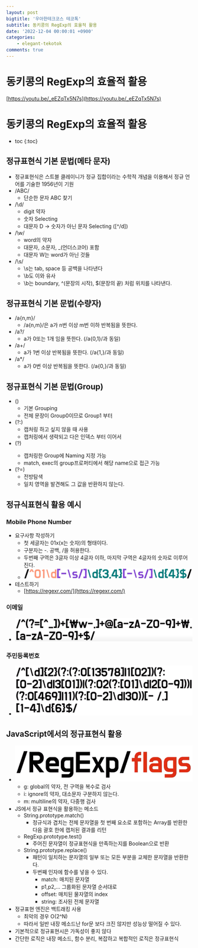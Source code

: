 ```yaml
---
layout: post
bigtitle: '우아한테크코스 테코톡'
subtitle: 동키콩의 RegExp의 효율적 활용
date: '2022-12-04 00:00:01 +0900'
categories:
    - elegant-tekotok
comments: true
---
```


# 동키콩의 RegExp의 효율적 활용
[https://youtu.be/_eEZqTx5N7s](https://youtu.be/_eEZqTx5N7s)

# 동키콩의 RegExp의 효율적 활용
* toc
{:toc}

## 정규표현식 기본 문법(메타 문자)
+ 정규표현식은 스트블 클레이니가 정규 집합이라는 수학적 개념을 이용해서 정규 언어를 기술한 1956년이 기원 
+ /ABC/
  + 단순한 문자 ABC 찾기 
+ /\d/
  + digit 약자
  + 숫자 Selecting
  + 대문자 D -> 숫자가 아닌 문자 Selecting ([^/d])
+ /\w/
  + word의 약자
  + 대문자, 소문자, _(언더스코어) 포함
  + 대문자 W는 word가 아닌 것들 
+ /\s/
  + \s는 tab, space 등 공백을 나타낸다
  + \b도 이와 유사
  + \b는 boundary, ^(문장의 시작), $(문장의 끝) 처럼 위치를 나타낸다.

## 정규표현식 기본 문법(수량자)
+ /a{n,m}/
  + /a{n,m}/은 a가 n번 이상 m번 이하 반복됨을 뜻한다. 
+ /a?/
  + a가 0또는 1개 임을 뜻한다. (/a{0,1}/과 동일) 
+ /a+/ 
  + a가 1번 이상 반복됨을 뜻한다. (/a{1,}/과 동일)
+ /a*/
  + a가 0번 이상 반복됨을 뜻한다. (/a{0,}/과 동일)

## 정규표현식 기본 문법(Group)
+ ()
  + 기본 Grouping
  + 전체 문장이 Group0이므로 Group1 부터
+ (?:)
  + 캡처링 하고 싶지 않을 때 사용
  + 캡처링에서 생략되고 다은 인덱스 부터 이어서
+ (?<groupName>)
  + 캡처링한 Group에 Naming 지정 가능
  + match, exec의 group프로퍼티에서 해당 name으로 접근 가능 
+ (?=)
  + 전방탐색
  + 일치 영역을 발견해도 그 값을 반환하지 않는다. 

## 정규식표현식 활용 예시

### Mobile Phone Number
+ 요구사항 작성하기
  + 첫 세글자는 01x(x는 숫자)의 형태이다.
  + 구분자는 -. 공백, /을 허용한다.
  + 두번째 구역은 3글자 이상 4글자 이하, 마지막 구역은 4글자의 숫자로 이루어진다. 
  + ![img.png](../../../assets/img/elegant-tekotok/DONKEYKONG-RegExp.png)
+ 테스트하기
  + [https://regexr.com/](https://regexr.com/)

### 이메일
+ ![img.png](../../../assets/img/elegant-tekotok/DONKEYKONG-RegExp2.png)

### 주민등록번호
+ ![img.png](../../../assets/img/elegant-tekotok/DONKEYKONG-RegExp3.png)


## JavaScript에서의 정규표현식 활용
+ ![img.png](../../../assets/img/elegant-tekotok/DONKEYKONG-RegExp4.png)
  + g: global의 약자, 전 구역을 복수로 검사
  + i: ignore의 약자, 대소문자 구분하지 않는다.
  + m: multiline의 약자, 다중행 검사 
+ JS에서 정규 표현식을 활용하는 메소드
  + String.prototype.match()
    + 정규식과 겹치는 전체 문자열을 첫 번째 요소로 포함하는 Array를 반환한 다음 괄호 한에 캡처된 결과를 리턴
  + RegExp.prototype.test() 
    + 주어진 문자열이 정규표현식을 만족하는지를 Boolean으로 반환
  + String.prototype.replace() 
    + 패턴이 일치하는 문자열의 일부 또는 모든 부분을 교체한 문자열을 반환한다. 
    + 두번째 인자에 함수를 넣을 수 있다.
      + match: 매치된 문자열
      + p1,p2,... 그룹화된 문자열 순서대로
      + offset: 매치된 물자열의 index
      + string: 조사된 전체 문자열 
+ 정규표현 엔진은 백트래킹 사용
  + 최악의 경우 O(2^N)
  + 따라서 일반 내장 메소드난 for문 보다 크진 않지만 성능상 떨어질 수 있다. 
+ 기본적으로 정규표현시은 가독성이 좋지 않다 
+ 간단한 로직은 내장 메소드, 함수 분리, 복잡하고 복합적인 로직은 정규표현식


